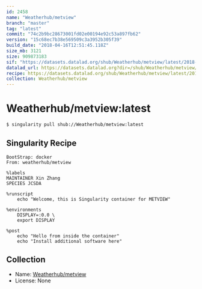 ```yaml
---
id: 2458
name: "Weatherhub/metview"
branch: "master"
tag: "latest"
commit: "74c2b9bc28673001fd02e00194e92c53a897fb62"
version: "15c68ec7b38e569509c3a3952b305f39"
build_date: "2018-04-16T12:51:45.118Z"
size_mb: 3121
size: 909873183
sif: "https://datasets.datalad.org/shub/Weatherhub/metview/latest/2018-04-16-74c2b9bc-15c68ec7/15c68ec7b38e569509c3a3952b305f39.simg"
datalad_url: https://datasets.datalad.org?dir=/shub/Weatherhub/metview/latest/2018-04-16-74c2b9bc-15c68ec7/
recipe: https://datasets.datalad.org/shub/Weatherhub/metview/latest/2018-04-16-74c2b9bc-15c68ec7/Singularity
collection: Weatherhub/metview
---
```


# Weatherhub/metview:latest

```bash
$ singularity pull shub://Weatherhub/metview:latest
```

## Singularity Recipe

```singularity
BootStrap: docker
From: weatherhub/metview

%labels
MAINTAINER Xin Zhang
SPECIES JCSDA

%runscript
    echo "Welcome, this is Singularity container for METVIEW"

%environments
    DISPLAY=:0.0 \
    export DISPLAY

%post
    echo "Hello from inside the container"
    echo "Install additional software here"
```

## Collection

 - Name: [Weatherhub/metview](https://github.com/Weatherhub/metview)
 - License: None

